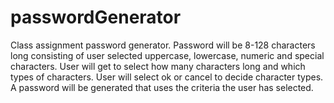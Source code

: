 # passwordGenerator
Class assignment password generator.
Password will be 8-128 characters long consisting of user selected uppercase, lowercase, numeric and special characters.
User will get to select how many characters long and which types of characters.
User will select ok or cancel to decide character types.
A password will be generated that uses the criteria the user has selected.